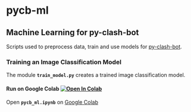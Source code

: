 # pycb-ml 

## Machine Learning for py-clash-bot

Scripts used to preprocess data, train and use models for [py-clash-bot](https://github.com/matthewmiglio/py-clash-bot).

### Training an Image Classification Model

The module **`train_model.py`** creates a trained image classification model.

#### Run on Google Colab [![Open In Colab](https://colab.research.google.com/assets/colab-badge.svg)](https://colab.research.google.com/github/marmig0404/pycb-ml/blob/main/pycb_ml.ipynb)

Open **`pycb_ml.ipynb`** on [Google Colab](https://colab.research.google.com/)
